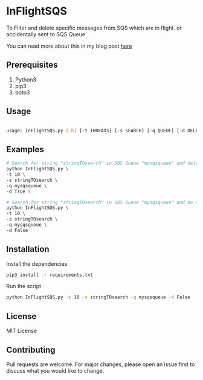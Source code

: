 # InFlightSQS

To Filter and delete specific messages from SQS which are in flight. or accidentally sent to SQS Queue

You can read more about this in my blog post [here]()


## Prerequisites

1. Python3
2. pip3
3. boto3

## Usage

```bash

usage: inFlightSQS.py [-h] [-t THREADS] [-s SEARCH] [-q QUEUE] [-d DELETE]

```

## Examples

```bash
# Search for string "stringTOsearch" in SQS Queue "mysqsqueue" and delete the messages
python InFlightSQS.py \
-t 10 \
-s stringTOsearch \
-q mysqsqueue \
-d True \

# Search for string "stringTOsearch" in SQS Queue "mysqsqueue" and do not delete the messages
python InFlightSQS.py \
-t 10 \
-s stringTOsearch \
-q mysqsqueue \
-d False
```


## Installation

Install the dependencies

```bash
pip3 install -r requirements.txt
```

Run the script

```bash
python InFlightSQS.py -t 10 -s stringTOsearch -q mysqsqueue -d False
```

## License
MIT License

## Contributing
Pull requests are welcome. For major changes, please open an issue first to discuss what you would like to change.
